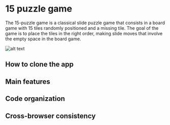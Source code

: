 # 15 puzzle game

The 15-puzzle game is a classical slide puzzle game that consists in a board game with 15 tiles randomly positioned and a missing tile. The goal of the game is to place the tiles in the right order, making slide moves that involve the empty space in the board game.

![alt text](/public/game_board.png.jpg)

## How to clone the app

## Main features

## Code organization

## Cross-browser consistency 
